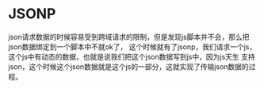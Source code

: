 # JSONP

json请求数据的时候容易受到跨域请求的限制，但是发现js脚本并不会，那么把json数据绑定到一个脚本中不就ok了，
这个时候就有了jsonp，我们请求一个js，这个js中有动态的数据，也就是说我们把这个json数据写到js中，因为js天生
支持json，这个时候这个json数据就是这个js的一部分，这就实现了传输json数据的过程。
